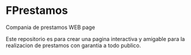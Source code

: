 # FPrestamos
Compania de prestamos WEB page

Este repositorio es para crear una pagina interactiva y amigable para la realizacion de prestamos con garantia a todo publico.
